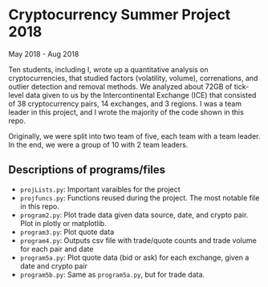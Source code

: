 # Cryptocurrency Summer Project 2018

May 2018 - Aug 2018

Ten students, including I, wrote up a quantitative analysis on cryptocurrencies, that studied factors (volatility, volume), correnations, and outlier detection and removal methods. We analyzed about 72GB of tick-level data given to us by the Intercontinental Exchange (ICE) that consisted of 38 cryptocurrency pairs, 14 exchanges, and 3 regions. I was a team leader in this project, and I wrote the majority of the code shown in this repo.

Originally, we were split into two team of five, each team with a team leader. In the end, we were a group of 10 with 2 team leaders.

## Descriptions of programs/files

- `projLists.py`: Important varaibles for the project
- `projfuncs.py`: Functions reused during the project. The most notable file in this repo.
- `program2.py`: Plot trade data given data source, date, and crypto pair. Plot in plotly or matplotlib.
- `program3.py`: Plot quote data
- `program4.py`: Outputs csv file with trade/quote counts and trade volume for each pair and date
- `program5a.py`: Plot quote data (bid or ask) for each exchange, given a date and crypto pair
- `program5b.py`: Same as `program5a.py`, but for trade data.

